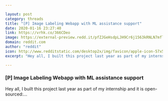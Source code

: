 ```yaml
---

layout: post
category: threads
title: "[P] Image Labeling Webapp with ML assistance support"
date: 2020-01-16 23:27:40
link: https://vrhk.co/366CDeo
image: https://external-preview.redd.it/pfZJGeHsdpLJH9Cr6j1563kRNLN7mflvYwiMw1VaWY0.jpg?width=400&height=209.42408377&auto=webp&s=44219ebdd46b2ee58a427e55561d8ca3e3161e00
domain: reddit.com
author: "reddit"
icon: http://www.redditstatic.com/desktop2x/img/favicon/apple-icon-57x57.png
excerpt: "Hey all, I built this project last year as part of my internship and it is open-sourced:..."

---
```


### [P] Image Labeling Webapp with ML assistance support

Hey all, I built this project last year as part of my internship and it is open-sourced:...